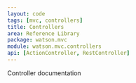 ```yaml
---
layout: code
tags: [mvc, controllers]
title: Controllers
area: Reference Library
package: watson.mvc
module: watson.mvc.controllers
api: [ActionController, RestController]
---
```


Controller documentation